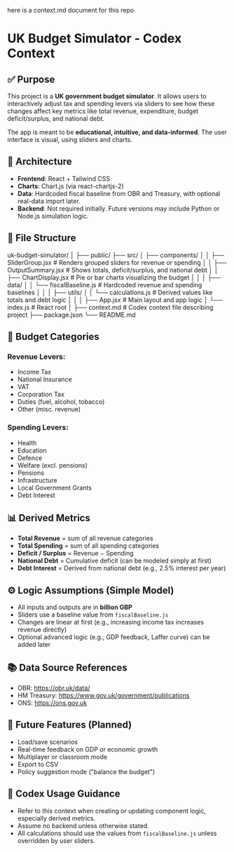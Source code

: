 here is a context.md document for this repo

# UK Budget Simulator - Codex Context

## ✅ Purpose
This project is a **UK government budget simulator**. It allows users to interactively adjust tax and spending levers via sliders to see how these changes affect key metrics like total revenue, expenditure, budget deficit/surplus, and national debt.

The app is meant to be **educational, intuitive, and data-informed**. The user interface is visual, using sliders and charts.

## 🧱 Architecture

- **Frontend**: React + Tailwind CSS
- **Charts**: Chart.js (via react-chartjs-2)
- **Data**: Hardcoded fiscal baseline from OBR and Treasury, with optional real-data import later.
- **Backend**: Not required initially. Future versions may include Python or Node.js simulation logic.

## 📁 File Structure


uk-budget-simulator/
│
├── public/
├── src/
│ ├── components/
│ │ ├── SliderGroup.jsx # Renders grouped sliders for revenue or spending
│ │ ├── OutputSummary.jsx # Shows totals, deficit/surplus, and national debt
│ │ ├── ChartDisplay.jsx # Pie or bar charts visualizing the budget
│ │
│ ├── data/
│ │ └── fiscalBaseline.js # Hardcoded revenue and spending baselines
│ │
│ ├── utils/
│ │ └── calculations.js # Derived values like totals and debt logic
│ │
│ ├── App.jsx # Main layout and app logic
│ └── index.js # React root
│
├── context.md # Codex context file describing project
├── package.json
└── README.md


## 💸 Budget Categories

### Revenue Levers:
- Income Tax
- National Insurance
- VAT
- Corporation Tax
- Duties (fuel, alcohol, tobacco)
- Other (misc. revenue)

### Spending Levers:
- Health
- Education
- Defence
- Welfare (excl. pensions)
- Pensions
- Infrastructure
- Local Government Grants
- Debt Interest

## 📊 Derived Metrics
- **Total Revenue** = sum of all revenue categories
- **Total Spending** = sum of all spending categories
- **Deficit / Surplus** = Revenue − Spending
- **National Debt** = Cumulative deficit (can be modeled simply at first)
- **Debt Interest** = Derived from national debt (e.g., 2.5% interest per year)

## ⚙️ Logic Assumptions (Simple Model)
- All inputs and outputs are in **billion GBP**
- Sliders use a baseline value from `fiscalBaseline.js`
- Changes are linear at first (e.g., increasing income tax increases revenue directly)
- Optional advanced logic (e.g., GDP feedback, Laffer curve) can be added later

## 📚 Data Source References
- OBR: https://obr.uk/data/
- HM Treasury: https://www.gov.uk/government/publications
- ONS: https://ons.gov.uk

## 🔮 Future Features (Planned)
- Load/save scenarios
- Real-time feedback on GDP or economic growth
- Multiplayer or classroom mode
- Export to CSV
- Policy suggestion mode ("balance the budget")

## 🧠 Codex Usage Guidance
- Refer to this context when creating or updating component logic, especially derived metrics.
- Assume no backend unless otherwise stated.
- All calculations should use the values from `fiscalBaseline.js` unless overridden by user sliders.
